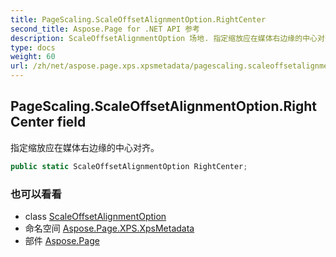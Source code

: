 ```yaml
---
title: PageScaling.ScaleOffsetAlignmentOption.RightCenter
second_title: Aspose.Page for .NET API 参考
description: ScaleOffsetAlignmentOption 场地. 指定缩放应在媒体右边缘的中心对齐
type: docs
weight: 60
url: /zh/net/aspose.page.xps.xpsmetadata/pagescaling.scaleoffsetalignmentoption/rightcenter/
---
```

## PageScaling.ScaleOffsetAlignmentOption.RightCenter field

指定缩放应在媒体右边缘的中心对齐。

```csharp
public static ScaleOffsetAlignmentOption RightCenter;
```

### 也可以看看

* class [ScaleOffsetAlignmentOption](../)
* 命名空间 [Aspose.Page.XPS.XpsMetadata](../../pagescaling.scaleoffsetalignmentoption/)
* 部件 [Aspose.Page](../../../)


